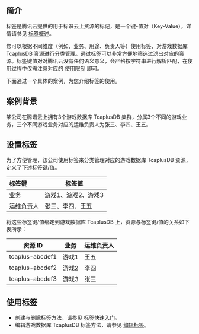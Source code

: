 
## 简介
标签是腾讯云提供的用于标识云上资源的标记，是一个键-值对（Key-Value），详情请参见 [标签概述](https://cloud.tencent.com/document/product/651/13334)。

您可以根据不同维度（例如，业务、用途、负责人等）使用标签，对游戏数据库 TcaplusDB 资源进行分类管理。通过标签可以非常方便地筛选过滤出对应的资源。标签键值对对腾讯云没有任何语义意义，会严格按字符串进行解析匹配，在使用过程中仅需注意对应的 [使用限制](https://cloud.tencent.com/document/product/651/13354) 即可。

下面通过一个具体的案例，为您介绍标签的使用。

## 案例背景
某公司在腾讯云上拥有3个游戏数据库 TcaplusDB 集群，分属3个不同的游戏业务，三个不同游戏业务对应的运维负责人为张三、李四、王五。

## 设置标签
为了方便管理，该公司使用标签来分类管理对应的游戏数据库 TcaplusDB 资源，定义了下述标签键/值。

| 标签键     | 标签值                             |
| :---------- | ---------------------------------- |
| 业务       | 游戏1、游戏2、游戏3                   |
| 运维负责人 | 张三、李四、王五                   |

将这些标签键/值绑定到游戏数据库 TcaplusDB 上，资源与标签键/值的关系如下表所示：

|资源 ID		|业务	|运维负责人|
|---------------------|----|--------------|
|tcaplus-abcdef1	|游戏1	|王五|
|tcaplus-abcdef2	|游戏2  |李四|
|tcaplus-abcdef3	|游戏3	|张三|

## 使用标签
- 创建与删除标签方法，请参见 [标签快速入门](https://cloud.tencent.com/document/product/651/36479)。
- 编辑游戏数据库 TcaplusDB 标签方法，请参见 [编辑标签](https://cloud.tencent.com/document/product/596/45150)。
